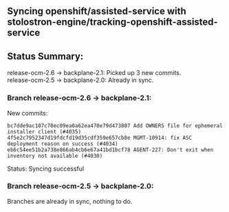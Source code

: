 ## Syncing openshift/assisted-service with stolostron-engine/tracking-openshift-assisted-service

## Status Summary:

release-ocm-2.6 -> backplane-2.1: Picked up 3 new commits.  
release-ocm-2.5 -> backplane-2.0: Already in sync.  

### Branch release-ocm-2.6 -> backplane-2.1:

New commits:

```
bc7dde9ac107c70ec09ea0a62ea470e79d473807 Add OWNERS file for ephemeral installer client (#4035)
4f5e2c7952347d19fdcfd19d35cdf359e657cb8e MGMT-10914: fix ASC deployment reason on success (#4034)
eb6c54ee51b2a738e866ab4cb6e67a41bd1bcf78 AGENT-227: Don't exit when inventory not available (#4030)
```

Status: Syncing successful

### Branch release-ocm-2.5 -> backplane-2.0:

Branches are already in sync, nothing to do.

